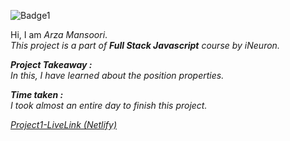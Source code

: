 ![Badge1](https://img.shields.io/badge/Project1-StreetStyleLandingPage-ff69b4)

Hi, I am *Arza Mansoori*.<br>
*This project is a part of ***Full Stack Javascript*** course by iNeuron.*

***Project Takeaway :***<br>
*In this, I have learned about the position properties.*

***Time taken :***<br>
*I took almost an entire day to finish this project.*

[*Project1-LiveLink (Netlify)*]()